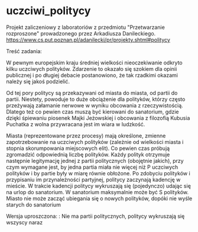 # uczciwi_politycy

Projekt zaliczeniowy z laboratoriów z przedmiotu "Przetwarzanie rozproszone" prowadzonego przez Arkadiusza Danileckiego.
https://www.cs.put.poznan.pl/adanilecki/pr/projekty.shtml#politycy

Treść zadania:

W pewnym europejskim kraju średniej wielkości nieoczekiwanie odkryto kilku uczciwych polityków. Zdarzenie to okazało się szokiem dla opinii publicznej i po długiej debacie postanowiono, że tak rzadkimi okazami należy się jakoś podzielić.

Od tej pory politycy są przekazywani od miasta do miasta, od partii do partii. Niestety, powoduje to duże obciążenie dla polityków, którzy często przeżywają załamanie nerwowe w wyniku obcowania z rzeczywistością. Dlatego też co pewien czas muszą być kierowani do sanatorium, gdzie dzięki śpiewaniu piosenek Majki Jeżowskiej i obcowania z filozofią Kubusia Puchatka z wolna przywracana jest im wiara w ludzkość.

Miasta (reprezentowane przez procesy) mają określone, zmienne zapotrzebowanie na uczciwych polityków (zależnie od wielkości miasta i stopnia skorumpowania miejscowych elit). Co pewien czas próbują zgromadzić odpowiednią liczbę polityków. Każdy polityk otrzymuje następnie legitymację jednej z partii politycznych (obojętnie jakich), przy czym wymagane jest, by jedna partia miała nie więcej niż P uczciwych polityków i by partie były w miarę równie obłożone. Po zdobyciu polityków i przypisaniu im przynależności partyjnej, politycy zaczynają kadencję w mieście. W trakcie kadencji politycy wykruszają się (pojedynczo) udając się na urlop do sanatorium. W sanatorium maksymalnie może być S polityków. Miasto nie może zacząć ubiegania się o nowych polityków, dopóki nie wyśle starych do sanatorium

Wersja uproszczona: : Nie ma partii politycznych, politycy wykruszają się wszyscy naraz
